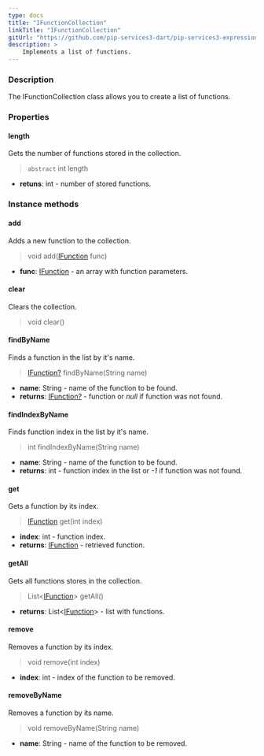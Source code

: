 ```yaml
---
type: docs
title: "IFunctionCollection"
linkTitle: "IFunctionCollection"
gitUrl: "https://github.com/pip-services3-dart/pip-services3-expressions-dart"
description: > 
    Implements a list of functions.
---
```


### Description

The IFunctionCollection class allows you to create a list of functions.


### Properties

#### length
Gets the number of functions stored in the collection.
> `abstract` int length

- **retuns**: int - number of stored functions.

### Instance methods

#### add
Adds a new function to the collection.

> void add([IFunction](../ifunction) func)

- **func**: [IFunction](../ifunction) - an array with function parameters.


#### clear
Clears the collection.

> void clear()


#### findByName
Finds a function in the list by it's name.

> [IFunction?](../ifunction) findByName(String name)

- **name**: String - name of the function to be found.
- **returns**: [IFunction?](../ifunction) - function or *null* if function was not found.

#### findIndexByName
Finds function index in the list by it's name. 

> int findIndexByName(String name)

- **name**: String - name of the function to be found.
- **returns**: int - function index in the list or *-1* if function was not found.

#### get
Gets a function by its index.

> [IFunction](../ifunction) get(int index)

- **index**: int - function index.
- **returns**: [IFunction](../ifunction) - retrieved function.

#### getAll
Gets all functions stores in the collection.

> List<[IFunction](../ifunction)> getAll()

- **returns**: List<[IFunction](../ifunction)> - list with functions.


#### remove
Removes a function by its index.
> void remove(int index)

- **index**: int - index of the function to be removed.

#### removeByName
Removes a function by its name.
> void removeByName(String name)

- **name**: String - name of the function to be removed.
